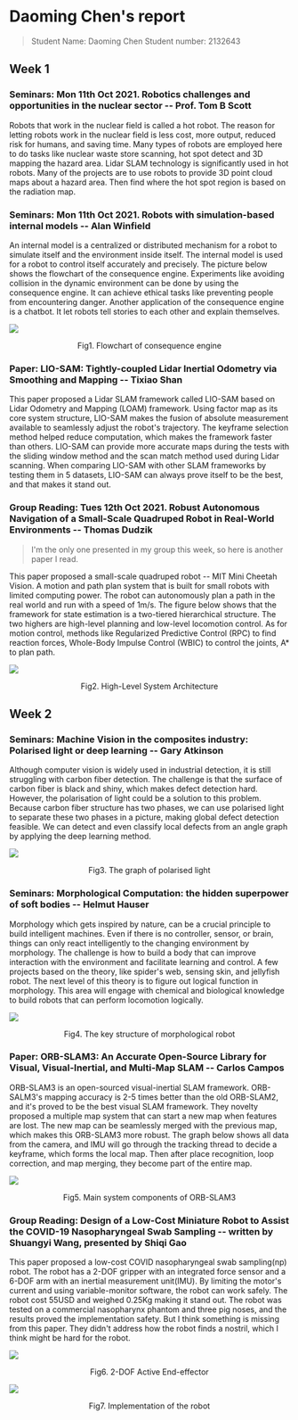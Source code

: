 # Daoming Chen's report

> Student Name: Daoming Chen     Student number: 2132643

## Week 1

### Seminars: Mon 11th Oct 2021. Robotics challenges and opportunities in the nuclear sector -- Prof. Tom B Scott

Robots that work in the nuclear field is called a hot robot. The reason for letting robots work in the nuclear field is less cost, more output, reduced risk for humans, and saving time. Many types of robots are employed here to do tasks like nuclear waste store scanning, hot spot detect and 3D mapping the hazard area. Lidar SLAM technology is significantly used in hot robots. Many of the projects are to use robots to provide 3D point cloud maps about a hazard area. Then find where the hot spot region is based on the radiation map. 

### Seminars: Mon 11th Oct 2021. Robots with simulation-based internal models -- Alan Winfield

An internal model is a centralized or distributed mechanism for a robot to simulate itself and the environment inside itself. The internal model is used for a robot to control itself accurately and precisely. The picture below shows the flowchart of the consequence engine. Experiments like avoiding collision in the dynamic environment can be done by using the consequence engine. It can achieve ethical tasks like preventing people from encountering danger. Another application of the consequence engine is a chatbot. It let robots tell stories to each other and explain themselves.

![ ](week3/1.png)
<center> Fig1. Flowchart of consequence engine</center>

### Paper: LIO-SAM: Tightly-coupled Lidar Inertial Odometry via Smoothing and Mapping -- Tixiao Shan

This paper proposed a Lidar SLAM framework called LIO-SAM based on Lidar Odometry and Mapping (LOAM) framework. Using factor map as its core system structure, LIO-SAM makes the fusion of absolute measurement available to seamlessly adjust the robot's trajectory. The keyframe selection method helped reduce computation, which makes the framework faster than others. LIO-SAM can provide more accurate maps during the tests with the sliding window method and the scan match method used during Lidar scanning. When comparing LIO-SAM with other SLAM frameworks by testing them in 5 datasets, LIO-SAM can always prove itself to be the best, and that makes it stand out.

### Group Reading: Tues 12th Oct 2021. Robust Autonomous Navigation of a Small-Scale Quadruped Robot in Real-World Environments -- Thomas Dudzik

> I'm the only one presented in my group this week, so here is another paper I read.

This paper proposed a small-scale quadruped robot -- MIT Mini Cheetah Vision. A motion and path plan system that is built for small robots with limited computing power. The robot can autonomously plan a path in the real world and run with a speed of 1m/s. The figure below shows that the framework for state estimation is a two-tiered hierarchical structure. The two highers are high-level planning and low-level locomotion control. As for motion control, methods like Regularized Predictive Control (RPC) to find reaction forces, Whole-Body Impulse Control (WBIC) to control the joints, A* to plan path. 

![ ](week3/dudzi3-p8-dudzi-large.png)
<center>Fig2. High-Level System Architecture</center>


## Week 2

### Seminars: Machine Vision in the composites industry: Polarised light or deep learning -- Gary Atkinson

Although computer vision is widely used in industrial detection, it is still struggling with carbon fiber detection. The challenge is that the surface of carbon fiber is black and shiny, which makes defect detection hard. However, the polarisation of light could be a solution to this problem. Because carbon fiber structure has two phases, we can use polarised light to separate these two phases in a picture, making global defect detection feasible. We can detect and even classify local defects from an angle graph by applying the deep learning method. 

![ ](week4/pics/7.png)
<center>Fig3. The graph of polarised light</center>


### Seminars: Morphological Computation: the hidden superpower of soft bodies -- Helmut Hauser

Morphology which gets inspired by nature, can be a crucial principle to build intelligent machines. Even if there is no controller, sensor, or brain, things can only react intelligently to the changing environment by morphology. The challenge is how to build a body that can improve interaction with the environment and facilitate learning and control. A few projects based on the theory, like spider's web, sensing skin, and jellyfish robot. The next level of this theory is to figure out logical function in morphology. This area will engage with chemical and biological knowledge to build robots that can perform locomotion logically.

![ ](week4/pics/6.png)
<center>Fig4. The key structure of morphological robot</center>

### Paper: ORB-SLAM3: An Accurate Open-Source Library for Visual, Visual-Inertial, and Multi-Map SLAM -- Carlos Campos

ORB-SLAM3 is an open-sourced visual-inertial SLAM framework. ORB-SALM3's mapping accuracy is 2-5 times better than the old ORB-SLAM2, and it's proved to be the best visual SLAM framework. They novelty proposed a multiple map system that can start a new map when features are lost. The new map can be seamlessly merged with the previous map, which makes this ORB-SLAM3 more robust. The graph below shows all data from the camera, and IMU will go through the tracking thread to decide a keyframe, which forms the local map. Then after place recognition, loop correction, and map merging, they become part of the entire map. 

![ ](week3/3.png)
<center> Fig5. Main system components of ORB-SLAM3</center>

### Group Reading: Design of a Low-Cost Miniature Robot to Assist the COVID-19 Nasopharyngeal Swab Sampling -- written by Shuangyi Wang, presented by Shiqi Gao


This paper proposed a low-cost COVID nasopharyngeal swab sampling(np) robot. The robot has a 2-DOF gripper with an integrated force sensor and a 6-DOF arm with an inertial measurement unit(IMU). By limiting the motor's current and using variable-monitor software, the robot can work safely. The robot cost 55USD and weighed 0.25Kg making it stand out. The robot was tested on a commercial nasopharynx phantom and three pig noses, and the results proved the implementation safety. But I think something is missing from this paper. They didn't address how the robot finds a nostril, which I think might be hard for the robot. 

![ ](week4/pics/8.png)
<center> Fig6. 2-DOF Active End-effector </center>

![ ](week4/pics/9.png)
<center> Fig7. Implementation of the robot  </center>
